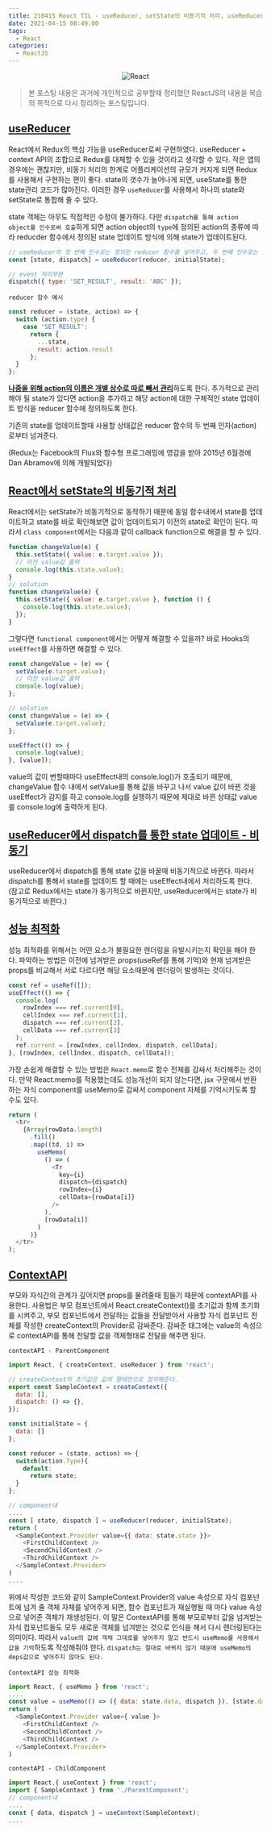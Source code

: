```yaml
---
title: 210415 React TIL - useReducer, setState의 비동기적 처리, useReducer에서 dispatch를 통한 state 업데이트(비동기 처리), 성능 최적화
date: 2021-04-15 08:49:00
tags:
  - React
categories:
  - ReactJS
---
```


<div align="center">
  <img src="/images/post_images/react-js-logo.png" alt="React" />
</div>

> 본 포스팅 내용은 과거에 개인적으로 공부할때 정리했던 ReactJS의 내용을 복습의 목적으로 다시 정리하는 포스팅입니다.

## <ins><b>useReducer</b></ins>

React에서 Redux의 핵심 기능을 useReducer로써 구현하였다. useReducer + context API의 조합으로 Redux를 대체할 수 있을 것이라고 생각할 수 있다. 작은 앱의 경우에는 괜찮지만, 비동기 처리의 한계로 어플리케이션의 규모가 커지게 되면 Redux를 사용해서 구현하는 편이 좋다.
state의 갯수가 늘어나게 되면, useState를 통한 state관리 코드가 많아진다. 이러한 경우 `useReducer`를 사용해서 하나의 state와 setState로 통합해 줄 수 있다.

state 객체는 아무도 직접적인 수정이 불가하다. 다만 `dispatch를 통해 action object를 인수로써 호출`하게 되면 action object의 `type`에 정의된 action의 종류에 따라 reducder 함수에서 정의된 state 업데이트 방식에 의해 state가 업데이트된다.

```javascript
// useReducer의 첫 번째 인수로는 정의한 reducer 함수를 넣어주고, 두 번째 인수로는 state 초기 상태를 정의해준다.
const [state, dispatch] = useReducer(reducer, initialState);

// event 처리부분
dispatch({ type: 'SET_RESULT', result: 'ABC' });
```

`reducer 함수 예시`

```javascript
const reducer = (state, action) => {
  switch (action.type) {
    case 'SET_RESULT':
      return {
        ...state,
        result: action.result
      };
  }
};
```

<ins><b>나중을 위해 action의 이름은 개별 상수로 따로 빼서 관리</b></ins>하도록 한다.
추가적으로 관리해야 될 state가 있다면 action을 추가하고 해당 action에 대한 구체적인 state 업데이트 방식을 reducer 함수에 정의하도록 한다.

기존의 state를 업데이트할때 사용할 상태값은 reducer 함수의 두 번째 인자(action)로부터 넘겨준다.

(Redux는 Facebook의 Flux와 함수형 프로그래밍에 영감을 받아 2015년 6월경에 Dan Abramov에 의해 개발되었다)

  <!-- more -->

## <ins><b>React에서 setState의 비동기적 처리</b></ins>

React에서는 setState가 비동기적으로 동작하기 때문에 동일 함수내에서 state를 업데이트하고 state를 바로 확인해보면 값이 업데이트되기 이전의 state로 확인이 된다.
따라서 `class component`에서는 다음과 같이 callback function으로 해결을 할 수 있다.

```javascript
function changeValue(e) {
  this.setState({ value: e.target.value });
  // 이전 value값 출력
  console.log(this.state.value);
}
// solution
function changeValue(e) {
  this.setState({ value: e.target.value }, function () {
    console.log(this.state.value);
  });
}
```

그렇다면 `functional component`에서는 어떻게 해결할 수 있을까?
바로 Hooks의 `useEffect`를 사용하면 해결할 수 있다.

```javascript
const changeValue = (e) => {
  setValue(e.target.value);
  // 이전 value값 출력
  console.log(value);
};

// solution
const changeValue = (e) => {
  setValue(e.target.value);
};

useEffect(() => {
  console.log(value);
}, [value]);
```

value의 값이 변할때마다 useEffect내의 console.log()가 호출되기 때문에, changeValue 함수 내에서 setValue를 통해 값을 바꾸고 나서 value 값이 바뀐 것을 useEffect가 감지를 하고 console.log를 실행하기 때문에 제대로 바뀐 상태값 value를 console.log에 출력하게 된다.

## <ins><b>useReducer에서 dispatch를 통한 state 업데이트 - 비동기</b></ins>

useReducer에서 dispatch를 통해 state 값을 바꿀때 비동기적으로 바뀐다. 따라서 dispatch를 통해서 state를 업데이트 할 때에는 useEffect내에서 처리하도록 한다.
(참고로 Redux에서는 state가 동기적으로 바뀐지만, useReducer에서는 state가 비동기적으로 바뀐다.)

## <ins><b>성능 최적화</b></ins>

성능 최적화를 위해서는 어떤 요소가 불필요한 렌더링을 유발시키는지 확인을 해야 한다.
파악하는 방법은 이전에 넘겨받은 props(useRef를 통해 기억)와 현재 넘겨받은 props를 비교해서 서로 다르다면 해당 요소때문에 렌더링이 발생하는 것이다.

```javascript
const ref = useRef([]);
useEffect(() => {
  console.log(
    rowIndex === ref.current[0],
    cellIndex === ref.current[1],
    dispatch === ref.current[2],
    cellData === ref.current[3]
  );
  ref.current = [rowIndex, cellIndex, dispatch, cellData];
}, [rowIndex, cellIndex, dispatch, cellData]);
```

가장 손쉽게 해결할 수 있는 방법은 `React.memo`로 함수 전체를 감싸서 처리해주는 것이다. 만약 React.memo를 적용했는데도 성능개선이 되지 않는다면, jsx 구문에서 반환하는 자식 component를 useMemo로 감싸서 component 자체를 기억시키도록 할 수도 있다.

```javascript
return (
  <tr>
    {Array(rowData.length)
      .fill()
      .map((td, i) =>
        useMemo(
          () => (
            <Tr
              key={i}
              dispatch={dispatch}
              rowIndex={i}
              cellData={rowData[i]}
            />
          ),
          [rowData[i]]
        )
      )}
  </tr>
);
```

## <ins><b>ContextAPI</b></ins>

부모와 자식간의 관계가 깊어지면 props를 물려줄때 힘들기 때문에 contextAPI를 사용한다.
사용법은 부모 컴포넌트에서 React.createContext()를 초기값과 함께 초기화를 시켜주고, 부모 컴포넌트에서 전달하는 값들을 전달받아서 사용할 자식 컴포넌트 전체를 작성한 createContext의 Provider로 감싸준다. 감싸준 태그에는 value의 속성으로 contextAPI를 통해 전달할 값을 객체형태로 전달을 해주면 된다.

`contextAPI - ParentComponent`

```javascript
import React, { createContext, useReducer } from 'react';

// createContext의 초기값은 값의 형태만으로 정의해준다.
export const SampleContext = createContext({
  data: [],
  dispatch: () => {},
});

const initialState = {
  data: []
};

const reducer = (state, action) => {
  switch(action.Type){
    default:
      return state;
  }
};

// component내
....
const [ state, dispatch ] = useReducer(reducer, initialState);
return (
  <SampleContext.Provider value={{ data: state.state }}>
    <FirstChildContext />
    <SecondChildContext />
    <ThirdChildContext />
  </SampleContext.Provider>
)
....
```

위에서 작성한 코드와 같이 SampleContext.Provider의 value 속성으로 자식 컴포넌트에 넘겨 줄 객체 자체를 넣어주게 되면, 함수 컴포넌트가 재실행될 때 마다 value 속성으로 넣어준 객체가 재생성된다.
이 말은 ContextAPI를 통해 부모로부터 값을 넘겨받는 자식 컴포넌트들도 모두 새로운 객체를 넘겨받는 것으로 인식을 해서 다시 렌더링된다는 의미이다.
따라서 `value의 값에 객체 그대로를 넣어주지 말고 반드시 useMemo를 사용해서 값을 기억`하도록 작성해줘야 한다.
`dispatch는 절대로 바뀌지 않기 때문에 useMemo의 deps값으로 넣어주지 않아도 된다.`

`ContextAPI 성능 최적화`

```javascript
import React, { useMemo } from 'react';
....
const value = useMemo(() => ({ data: state.data, dispatch }), [state.data]);
return (
  <SampleContext.Provider value={ value }>
    <FirstChildContext />
    <SecondChildContext />
    <ThirdChildContext />
  </SampleContext.Provider>
)
```

`contextAPI - ChildComponent`

```javascript
import React,{ useContext } from 'react';
import { SampleContext } from './ParentComponent';
// component내
....
const { data, dispatch } = useContext(SampleContext);
....
```
